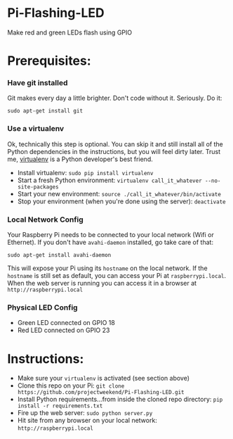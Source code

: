 Pi-Flashing-LED
===============

Make red and green LEDs flash using GPIO

# Prerequisites:

### Have git installed
Git makes every day a little brighter. Don't code without it. Seriously. Do it:

`sudo apt-get install git`

### Use a virtualenv
Ok, technically this step is optional. You can skip it and still install all of the Python dependencies in the instructions, but you will feel dirty later. Trust me, [virtualenv](http://www.virtualenv.org/) is a Python developer's best friend.

* Install virtualenv: `sudo pip install virtualenv`
* Start a fresh Python environment: `virtualenv call_it_whatever --no-site-packages`
* Start your new environment: `source ./call_it_whatever/bin/activate`
* Stop your environment (when you're done using the server): `deactivate`

### Local Network Config
Your Raspberry Pi needs to be connected to your local network (Wifi or Ethernet). If you don't have `avahi-daemon` installed, go take care of that: 

`sudo apt-get install avahi-daemon`

This will expose your Pi using its `hostname` on the local network. If the `hostname` is still set as default, you can access your Pi at `raspberrypi.local`. When the web server is running you can access it in a browser at `http://raspberrypi.local`

### Physical LED Config
* Green LED connected on GPIO 18
* Red LED connected on GPIO 23

# Instructions:

* Make sure your `virtualenv` is activated (see section above)
* Clone this repo on your Pi: `git clone https://github.com/projectweekend/Pi-Flashing-LED.git`
* Install Python requirements...from inside the cloned repo directory: `pip install -r requirements.txt`
* Fire up the web server: `sudo python server.py`
* Hit site from any browser on your local network: `http://raspberrypi.local`
